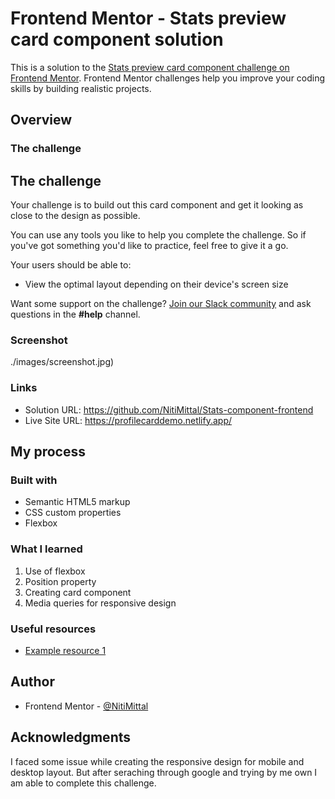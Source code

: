 # Frontend Mentor - Stats preview card component solution

This is a solution to the [Stats preview card component challenge on Frontend Mentor](https://www.frontendmentor.io/challenges/stats-preview-card-component-8JqbgoU62). Frontend Mentor challenges help you improve your coding skills by building realistic projects.

## Overview

### The challenge

## The challenge

Your challenge is to build out this card component and get it looking as close to the design as possible.

You can use any tools you like to help you complete the challenge. So if you've got something you'd like to practice, feel free to give it a go.

Your users should be able to:

- View the optimal layout depending on their device's screen size

Want some support on the challenge? [Join our Slack community](https://www.frontendmentor.io/slack) and ask questions in the **#help** channel.

### Screenshot

./images/screenshot.jpg)

### Links

- Solution URL: https://github.com/NitiMittal/Stats-component-frontend
- Live Site URL: https://profilecarddemo.netlify.app/

## My process

### Built with

- Semantic HTML5 markup
- CSS custom properties
- Flexbox

### What I learned

1. Use of flexbox
2. Position property
3. Creating card component
4. Media queries for responsive design

### Useful resources

- [Example resource 1](https://wschools.com)

## Author

- Frontend Mentor - [@NitiMittal](https://www.frontendmentor.io/profile/NitiMittal)

## Acknowledgments

I faced some issue while creating the responsive design for mobile and desktop layout. But after seraching through google and trying by me own I am able to complete this challenge.
